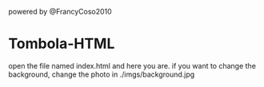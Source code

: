 powered by @FrancyCoso2010
# Tombola-HTML



open the file named  index.html and here you are.
if you want to change the background, change the photo in ./imgs/background.jpg
